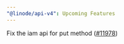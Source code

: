 ```yaml
---
"@linode/api-v4": Upcoming Features
---
```


Fix the iam api for put method ([#11978](https://github.com/linode/manager/pull/11978))
